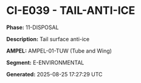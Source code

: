 # CI-E039 - TAIL-ANTI-ICE

**Phase:** 11-DISPOSAL

**Description:** Tail surface anti-ice

**AMPEL:** AMPEL-01-TUW (Tube and Wing)

**Segment:** E-ENVIRONMENTAL

**Generated:** 2025-08-25 17:27:29 UTC
